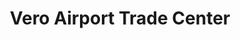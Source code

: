 ---
title: "Vero Airport Trade Center"
url: /vero-beach/vero-airport-trade-center/
shop: storage rental
---